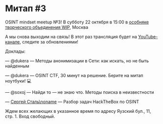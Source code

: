 # Митап #3

OSINT mindset meetup №3! В субботу 22 октября в 15:00 в [особняке творческого объединения WIP](https://t.me/wipdomik), Москва

А мы снова выходим на связь! В этот раз трансляция будет на [YouTube-канале](https://www.youtube.com/channel/UCx6xqK3ONU4WYunNnsAaYeA), следите за обновлениями!

Доклады:

— @dukera — Методы анонимизации в Сети: как искать, но не быть найденным

— @dukera — OSINT CTF, 30 минут на решение. Берите на митап ноутбуки! 💻

— @soxoj — Найди то — не знаю что. Методы поиска в неизвестности

— [Сергей Сталь\noname](https://t.me/Sergey646) — Разбор задач HackTheBox по OSINT

Ждем всех желающих в указанное время по адресу Яузский бул., 11, стр. 1. Вход свободный.
